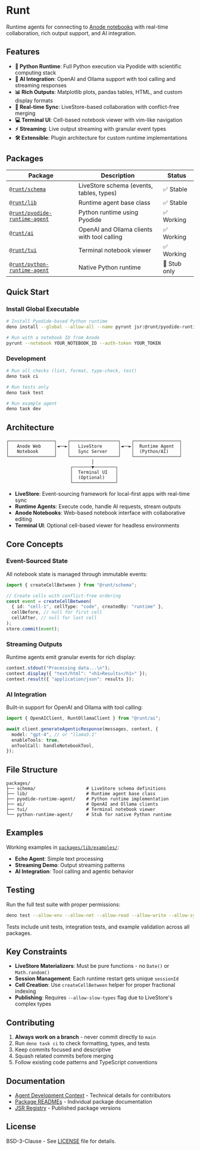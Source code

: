 # Runt

Runtime agents for connecting to
[Anode notebooks](https://github.com/rgbkrk/anode) with real-time collaboration,
rich output support, and AI integration.

## Features

- **🐍 Python Runtime**: Full Python execution via Pyodide with scientific
  computing stack
- **🤖 AI Integration**: OpenAI and Ollama support with tool calling and
  streaming responses
- **📊 Rich Outputs**: Matplotlib plots, pandas tables, HTML, and custom display
  formats
- **🔄 Real-time Sync**: LiveStore-based collaboration with conflict-free
  merging
- **💻 Terminal UI**: Cell-based notebook viewer with vim-like navigation
- **⚡ Streaming**: Live output streaming with granular event types
- **🛠️ Extensible**: Plugin architecture for custom runtime implementations

## Packages

| Package                                                          | Description                                 | Status       |
| ---------------------------------------------------------------- | ------------------------------------------- | ------------ |
| [`@runt/schema`](packages/schema/)                               | LiveStore schema (events, tables, types)    | ✅ Stable    |
| [`@runt/lib`](packages/lib/)                                     | Runtime agent base class                    | ✅ Stable    |
| [`@runt/pyodide-runtime-agent`](packages/pyodide-runtime-agent/) | Python runtime using Pyodide                | ✅ Working   |
| [`@runt/ai`](packages/ai/)                                       | OpenAI and Ollama clients with tool calling | ✅ Working   |
| [`@runt/tui`](packages/tui/)                                     | Terminal notebook viewer                    | ✅ Working   |
| [`@runt/python-runtime-agent`](packages/python-runtime-agent/)   | Native Python runtime                       | 🚧 Stub only |

## Quick Start

### Install Global Executable

```bash
# Install Pyodide-based Python runtime
deno install --global --allow-all --name pyrunt jsr:@runt/pyodide-runtime-agent

# Run with a notebook ID from Anode
pyrunt --notebook YOUR_NOTEBOOK_ID --auth-token YOUR_TOKEN
```

### Development

```bash
# Run all checks (lint, format, type-check, test)
deno task ci

# Run tests only
deno task test

# Run example agent  
deno task dev
```

## Architecture

```
┌─────────────────┐    ┌──────────────────┐    ┌─────────────────┐
│   Anode Web     │◄──►│   LiveStore      │◄──►│  Runtime Agent  │
│   Notebook      │    │   Sync Server    │    │  (Python/AI)    │
└─────────────────┘    └──────────────────┘    └─────────────────┘
                                │
                        ┌───────▼────────┐
                        │  Terminal UI   │
                        │  (Optional)    │
                        └────────────────┘
```

- **LiveStore**: Event-sourcing framework for local-first apps with real-time
  sync
- **Runtime Agents**: Execute code, handle AI requests, stream outputs
- **Anode Notebooks**: Web-based notebook interface with collaborative editing
- **Terminal UI**: Optional cell-based viewer for headless environments

## Core Concepts

### Event-Sourced State

All notebook state is managed through immutable events:

```typescript
import { createCellBetween } from "@runt/schema";

// Create cells with conflict-free ordering
const event = createCellBetween(
  { id: "cell-1", cellType: "code", createdBy: "runtime" },
  cellBefore, // null for first cell
  cellAfter, // null for last cell
);
store.commit(event);
```

### Streaming Outputs

Runtime agents emit granular events for rich display:

```typescript
context.stdout("Processing data...\n");
context.display({ "text/html": "<h1>Results</h1>" });
context.result({ "application/json": results });
```

### AI Integration

Built-in support for OpenAI and Ollama with tool calling:

```typescript
import { OpenAIClient, RuntOllamaClient } from "@runt/ai";

await client.generateAgenticResponse(messages, context, {
  model: "gpt-4", // or "llama3.1"
  enableTools: true,
  onToolCall: handleNotebookTool,
});
```

## File Structure

```
packages/
├── schema/                   # LiveStore schema definitions
├── lib/                      # Runtime agent base class
├── pyodide-runtime-agent/    # Python runtime implementation
├── ai/                       # OpenAI and Ollama clients
├── tui/                      # Terminal notebook viewer
└── python-runtime-agent/     # Stub for native Python runtime
```

## Examples

Working examples in [`packages/lib/examples/`](packages/lib/examples/):

- **Echo Agent**: Simple text processing
- **Streaming Demo**: Output streaming patterns
- **AI Integration**: Tool calling and agentic behavior

## Testing

Run the full test suite with proper permissions:

```bash
deno test --allow-env --allow-net --allow-read --allow-write --allow-sys
```

Tests include unit tests, integration tests, and example validation across all
packages.

## Key Constraints

- **LiveStore Materializers**: Must be pure functions - no `Date()` or
  `Math.random()`
- **Session Management**: Each runtime restart gets unique `sessionId`
- **Cell Creation**: Use `createCellBetween` helper for proper fractional
  indexing
- **Publishing**: Requires `--allow-slow-types` flag due to LiveStore's complex
  types

## Contributing

1. **Always work on a branch** - never commit directly to `main`
2. Run `deno task ci` to check formatting, types, and tests
3. Keep commits focused and descriptive
4. Squash related commits before merging
5. Follow existing code patterns and TypeScript conventions

## Documentation

- [Agent Development Context](AGENTS.md) - Technical details for contributors
- [Package READMEs](packages/) - Individual package documentation
- [JSR Registry](https://jsr.io/@runt) - Published package versions

## License

BSD-3-Clause - See [LICENSE](LICENSE) file for details.
